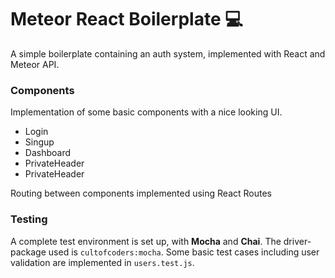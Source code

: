 # Meteor React Boilerplate 💻

  A simple boilerplate containing an auth system, implemented with React and Meteor API.
  
  
 
 ### Components 
 Implementation of some basic components with a nice looking UI.
  * Login
  * Singup
  * Dashboard
  * PrivateHeader
  * PrivateHeader
  
 Routing between components implemented using React Routes

### Testing
A complete test environment is set up, with **Mocha** and **Chai**. The driver-package used is `cultofcoders:mocha`. Some basic test cases including user validation are implemented in `users.test.js`. 